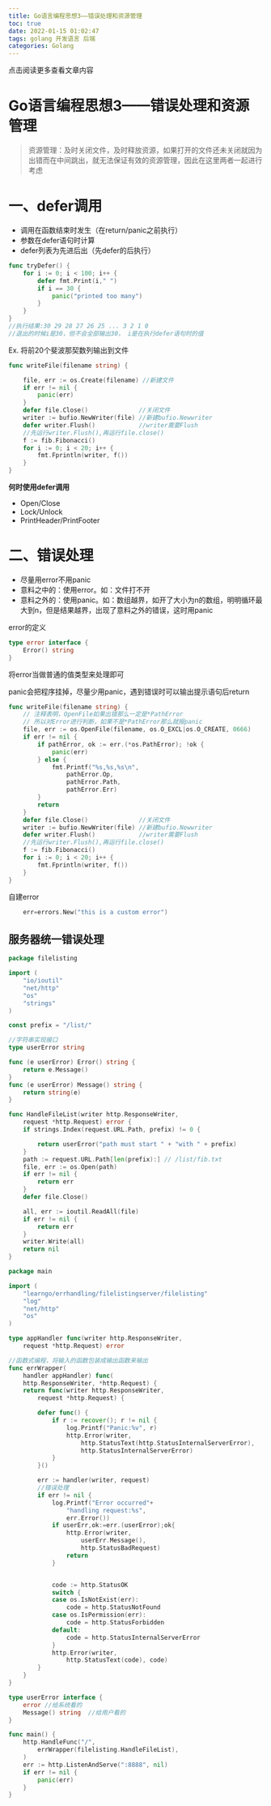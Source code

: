 ```yaml
---
title: Go语言编程思想3——错误处理和资源管理
toc: true
date: 2022-01-15 01:02:47
tags: golang 开发语言 后端
categories: Golang
---
```


​​点击阅读更多查看文章内容<!--more-->

# Go语言编程思想3——错误处理和资源管理
>资源管理：及时关闭文件，及时释放资源，如果打开的文件还未关闭就因为出错而在中间跳出，就无法保证有效的资源管理，因此在这里两者一起进行考虑
# 一、defer调用
- 调用在函数结束时发生（在return/panic之前执行）
- 参数在defer语句时计算
- defer列表为先进后出（先defer的后执行）
```go
func tryDefer() {
	for i := 0; i < 100; i++ {
		defer fmt.Print(i," ")
		if i == 30 {
			panic("printed too many")
		}
	}
}
//执行结果:30 29 28 27 26 25 ... 3 2 1 0
//退出的时候i是30，但不会全部输出30， i是在执行defer语句时的值
```


Ex. 将前20个斐波那契数列输出到文件
```go
func writeFile(filename string) {

	file, err := os.Create(filename) //新建文件
	if err != nil {
		panic(err)
	}
	defer file.Close()              //关闭文件
	writer := bufio.NewWriter(file) //新建bufio.Newwriter
	defer writer.Flush()            //writer需要Flush
	//先运行writer.Flush(),再运行file.close()
	f := fib.Fibonacci()
	for i := 0; i < 20; i++ {
		fmt.Fprintln(writer, f())
	}
}
```

**何时使用defer调用**
- Open/Close
- Lock/Unlock
- PrintHeader/PrintFooter

# 二、错误处理

- 尽量用error不用panic
- 意料之中的：使用error。如：文件打不开
- 意料之外的：使用panic。如：数组越界，如开了大小为n的数组，明明循环最大到n，但是结果越界，出现了意料之外的错误，这时用panic


error的定义
```go
type error interface {
	Error() string
}
```

将error当做普通的值类型来处理即可

panic会把程序挂掉，尽量少用panic，遇到错误时可以输出提示语句后return
```go
func writeFile(filename string) {
	// 注释表明，OpenFile如果出错那么一定是*PathError
	// 所以对Error进行判断，如果不是*PathError那么就报panic
	file, err := os.OpenFile(filename, os.O_EXCL|os.O_CREATE, 0666)
	if err != nil {
		if pathError, ok := err.(*os.PathError); !ok {
			panic(err)
		} else {
			fmt.Printf("%s,%s,%s\n",
				pathError.Op,
				pathError.Path,
				pathError.Err)
		}
		return
	}
	defer file.Close()              //关闭文件
	writer := bufio.NewWriter(file) //新建bufio.Newwriter
	defer writer.Flush()            //writer需要Flush
	//先运行writer.Flush(),再运行file.close()
	f := fib.Fibonacci()
	for i := 0; i < 20; i++ {
		fmt.Fprintln(writer, f())
	}
}
```

自建error
```go
	err=errors.New("this is a custom error")
```

## 服务器统一错误处理

```go
package filelisting

import (
	"io/ioutil"
	"net/http"
	"os"
	"strings"
)

const prefix = "/list/"

//字符串实现接口
type userError string

func (e userError) Error() string {
	return e.Message()
}
func (e userError) Message() string {
	return string(e)
}

func HandleFileList(writer http.ResponseWriter,
	request *http.Request) error {
	if strings.Index(request.URL.Path, prefix) != 0 {

		return userError("path must start " + "with " + prefix)
	}
	path := request.URL.Path[len(prefix):] // /list/fib.txt
	file, err := os.Open(path)
	if err != nil {
		return err
	}
	defer file.Close()

	all, err := ioutil.ReadAll(file)
	if err != nil {
		return err
	}
	writer.Write(all)
	return nil
}

```


```go
package main

import (
	"learngo/errhandling/filelistingserver/filelisting"
	"log"
	"net/http"
	"os"
)

type appHandler func(writer http.ResponseWriter,
	request *http.Request) error

//函数式编程，将输入的函数包装成输出函数来输出
func errWrapper(
	handler appHandler) func(
	http.ResponseWriter, *http.Request) {
	return func(writer http.ResponseWriter,
		request *http.Request) {

		defer func() {
			if r := recover(); r != nil {
				log.Printf("Panic:%v", r)
				http.Error(writer,
					http.StatusText(http.StatusInternalServerError),
					http.StatusInternalServerError)
			}
		}()

		err := handler(writer, request)
		//错误处理
		if err != nil {
			log.Printf("Error occurred"+
				"handling request:%s",
				err.Error())
			if userErr,ok:=err.(userError);ok{
				http.Error(writer,
					userErr.Message(),
					http.StatusBadRequest)
				return
			}


			code := http.StatusOK
			switch {
			case os.IsNotExist(err):
				code = http.StatusNotFound
			case os.IsPermission(err):
				code = http.StatusForbidden
			default:
				code = http.StatusInternalServerError
			}
			http.Error(writer,
				http.StatusText(code), code)
		}
	}
}

type userError interface {
	error //给系统看的
	Message() string  //给用户看的
}

func main() {
	http.HandleFunc("/",
		errWrapper(filelisting.HandleFileList),
	)
	err := http.ListenAndServe(":8888", nil)
	if err != nil {
		panic(err)
	}
}

```



